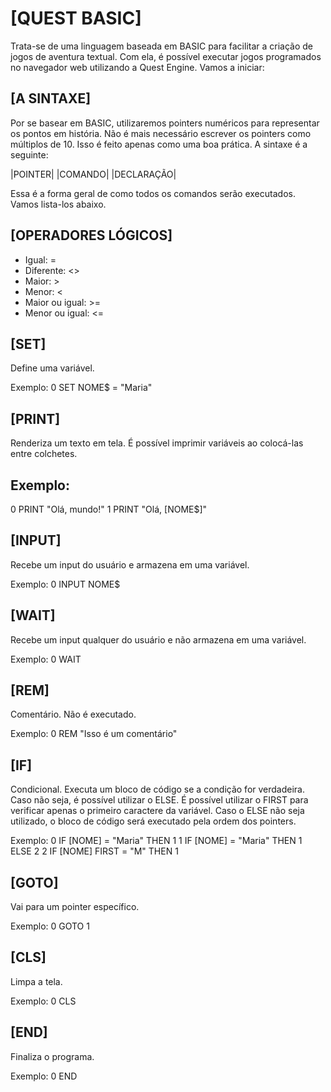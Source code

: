 # [QUEST BASIC]
Trata-se de uma linguagem baseada em BASIC para facilitar a criação de jogos de aventura textual. Com ela, é possível executar jogos programados no navegador web utilizando a Quest Engine. Vamos a iniciar:

## [A SINTAXE]
Por se basear em BASIC, utilizaremos pointers numéricos para representar os pontos em história. Não é mais necessário escrever os pointers como múltiplos de 10. Isso é feito apenas como uma boa prática. A sintaxe é a seguinte:

|POINTER| |COMANDO| |DECLARAÇÃO|

Essa é a forma geral de como todos os comandos serão executados. Vamos lista-los abaixo.

## [OPERADORES LÓGICOS]

- Igual: =
- Diferente: <>
- Maior: >
- Menor: <
- Maior ou igual: >=
- Menor ou igual: <=

## [SET]
Define uma variável.

Exemplo:
0 SET NOME$ = "Maria"

## [PRINT]
Renderiza um texto em tela. É possível imprimir variáveis ao colocá-las entre colchetes.

## Exemplo:
0 PRINT "Olá, mundo!"
1 PRINT "Olá, [NOME$]"

## [INPUT]
Recebe um input do usuário e armazena em uma variável.

Exemplo:
0 INPUT NOME$

## [WAIT]
Recebe um input qualquer do usuário e não armazena em uma variável.

Exemplo:
0 WAIT

## [REM]
Comentário. Não é executado.

Exemplo:
0 REM "Isso é um comentário"

## [IF]
Condicional. Executa um bloco de código se a condição for verdadeira. Caso não seja, é possível utilizar o ELSE. É possível utilizar o FIRST para verificar apenas o primeiro caractere da variável. Caso o ELSE não seja utilizado, o bloco de código será executado pela ordem dos pointers.

Exemplo:
0 IF [NOME] = "Maria" THEN 1
1 IF [NOME] = "Maria" THEN 1 ELSE 2
2 IF [NOME] FIRST = "M" THEN 1

## [GOTO]
Vai para um pointer específico.

Exemplo:
0 GOTO 1

## [CLS]
Limpa a tela.

Exemplo:
0 CLS

## [END]
Finaliza o programa.

Exemplo:
0 END
